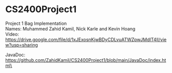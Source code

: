 # CS2400Project1
Project 1 Bag Implementation\
Names: Muhammed Zahid Kamil, Nick Karle and Kevin Hoang\
Video: https://drive.google.com/file/d/1xJExosnKjwBDyCDLvuATWZpwJMdIT4Il/view?usp=sharing

JavaDoc: https://github.com/ZahidKamil/CS2400Project1/blob/main/JavaDoc/index.html\ 


